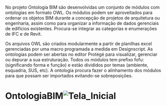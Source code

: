 No projeto Ontologia BIM são desenvolvidas um conjunto de módulos com ontologias em formato OWL. Os módulos podem ser aproveitados 
para ordenar os objetos BIM durante a concepção de projetos de arquitetura ou engenharia, assim como para organizar 
a informação de dados gerenciais de edifícios existentes. Procura-se integrar as categorias e enumerações de IFC e de Revit. 

Os arquivos OWL são criados modularmente a partir de planilhas excel gerenciadas por uma macro programada a medida em Designscript. 
As ontologias podem ser abertas no editor Protégé para visualizar, gerenciar ou depurar a sua estruturação. 
Todos os módulos tem prefixo fofu: (significando forma e função) e estão divididos por temas (ambiente, esquadria, SUS, etc).
A ontologia procura fazer o alinhamento dos módulos para que possam ser importados evitando-se sobreposições.

# OntologiaBIM![Tela_Inicial](https://user-images.githubusercontent.com/9437020/222983171-262a7405-fc43-4cf9-8c71-1e4c825daea0.PNG)

